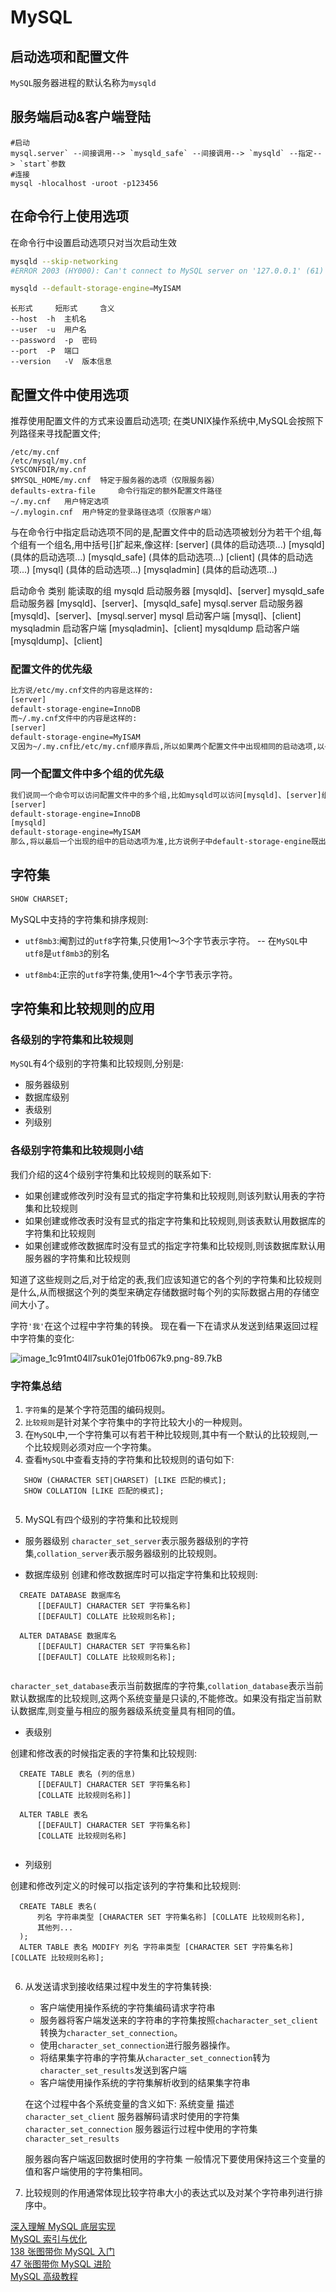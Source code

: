 # MySQL

## 启动选项和配置文件
`MySQL`服务器进程的默认名称为`mysqld` 

## 服务端启动&客户端登陆

```shell script
#启动
mysql.server` --间接调用--> `mysqld_safe` --间接调用--> `mysqld` --指定--> `start`参数
#连接
mysql -hlocalhost -uroot -p123456
```

## 在命令行上使用选项

在命令行中设置启动选项只对当次启动生效

```bash
mysqld --skip-networking
#ERROR 2003 (HY000): Can't connect to MySQL server on '127.0.0.1' (61)

mysqld --default-storage-engine=MyISAM

```

```.env
长形式 	短形式 	含义
--host 	-h 	主机名
--user 	-u 	用户名
--password 	-p 	密码
--port 	-P 	端口
--version 	-V 	版本信息
```
## 配置文件中使用选项

推荐使用配置文件的方式来设置启动选项;
在类UNIX操作系统中,MySQL会按照下列路径来寻找配置文件;  



```.env
/etc/my.cnf 	
/etc/mysql/my.cnf 	
SYSCONFDIR/my.cnf 	
$MYSQL_HOME/my.cnf 	特定于服务器的选项（仅限服务器）
defaults-extra-file 	命令行指定的额外配置文件路径
~/.my.cnf 	用户特定选项
~/.mylogin.cnf 	用户特定的登录路径选项（仅限客户端）
```

与在命令行中指定启动选项不同的是,配置文件中的启动选项被划分为若干个组,每个组有一个组名,用中括号[]扩起来,像这样:
[server]
(具体的启动选项...)
[mysqld]
(具体的启动选项...)
[mysqld_safe]
(具体的启动选项...)
[client]
(具体的启动选项...)
[mysql]
(具体的启动选项...)
[mysqladmin]
(具体的启动选项...)

启动命令 	类别 	能读取的组
mysqld 	启动服务器 	[mysqld]、[server]
mysqld_safe 	启动服务器 	[mysqld]、[server]、[mysqld_safe]
mysql.server 	启动服务器 	[mysqld]、[server]、[mysql.server]
mysql 	启动客户端 	[mysql]、[client]
mysqladmin 	启动客户端 	[mysqladmin]、[client]
mysqldump 	启动客户端 	[mysqldump]、[client]



### 配置文件的优先级
```bash
比方说/etc/my.cnf文件的内容是这样的:
[server]
default-storage-engine=InnoDB
而~/.my.cnf文件中的内容是这样的:
[server]
default-storage-engine=MyISAM
又因为~/.my.cnf比/etc/my.cnf顺序靠后,所以如果两个配置文件中出现相同的启动选项,以~/.my.cnf中的为准
```

### 同一个配置文件中多个组的优先级

```bash
我们说同一个命令可以访问配置文件中的多个组,比如mysqld可以访问[mysqld]、[server]组,如果在同一个配置文件中,比如~/.my.cnf,在这些组里出现了同样的配置项,比如这样:
[server]
default-storage-engine=InnoDB
[mysqld]
default-storage-engine=MyISAM
那么,将以最后一个出现的组中的启动选项为准,比方说例子中default-storage-engine既出现在[mysqld]组也出现在[server]组,因为[mysqld]组在[server]组后边,就以[mysqld]组中的配置项为准。
```

## 字符集
```sql
SHOW CHARSET;
```
MySQL中支持的字符集和排序规则:

*   `utf8mb3`:阉割过的`utf8`字符集,只使用1～3个字节表示字符。  -- 在`MySQL`中`utf8`是`utf8mb3`的别名

*   `utf8mb4`:正宗的`utf8`字符集,使用1～4个字节表示字符。

## 字符集和比较规则的应用

### 各级别的字符集和比较规则

`MySQL`有4个级别的字符集和比较规则,分别是:

*   服务器级别
*   数据库级别
*   表级别
*   列级别

### 各级别字符集和比较规则小结

我们介绍的这4个级别字符集和比较规则的联系如下:

*   如果创建或修改列时没有显式的指定字符集和比较规则,则该列默认用表的字符集和比较规则
*   如果创建或修改表时没有显式的指定字符集和比较规则,则该表默认用数据库的字符集和比较规则
*   如果创建或修改数据库时没有显式的指定字符集和比较规则,则该数据库默认用服务器的字符集和比较规则

知道了这些规则之后,对于给定的表,我们应该知道它的各个列的字符集和比较规则是什么,从而根据这个列的类型来确定存储数据时每个列的实际数据占用的存储空间大小了。

字符`'我'`在这个过程中字符集的转换。
现在看一下在请求从发送到结果返回过程中字符集的变化:

![image_1c91mt04ll7suk01ej01fb067k9.png-89.7kB](https://user-gold-cdn.xitu.io/2018/12/6/167815b6f78145f8?w=892&h=470&f=png&s=91878)

### 字符集总结

1. `字符集`的是某个字符范围的编码规则。
2. `比较规则`是针对某个字符集中的字符比较大小的一种规则。
3. 在`MySQL`中,一个字符集可以有若干种比较规则,其中有一个默认的比较规则,一个比较规则必须对应一个字符集。
4. 查看`MySQL`中查看支持的字符集和比较规则的语句如下:
```
   SHOW (CHARACTER SET|CHARSET) [LIKE 匹配的模式];
   SHOW COLLATION [LIKE 匹配的模式];
   
```

5. MySQL有四个级别的字符集和比较规则
* 服务器级别
 `character_set_server`表示服务器级别的字符集,`collation_server`表示服务器级别的比较规则。

* 数据库级别
创建和修改数据库时可以指定字符集和比较规则:

```
  CREATE DATABASE 数据库名
      [[DEFAULT] CHARACTER SET 字符集名称]
      [[DEFAULT] COLLATE 比较规则名称];
  
  ALTER DATABASE 数据库名
      [[DEFAULT] CHARACTER SET 字符集名称]
      [[DEFAULT] COLLATE 比较规则名称];
  
```

`character_set_database`表示当前数据库的字符集,`collation_database`表示当前默认数据库的比较规则,这两个系统变量是只读的,不能修改。如果没有指定当前默认数据库,则变量与相应的服务器级系统变量具有相同的值。

* 表级别

创建和修改表的时候指定表的字符集和比较规则:

```
  CREATE TABLE 表名 (列的信息)
      [[DEFAULT] CHARACTER SET 字符集名称]
      [COLLATE 比较规则名称]]
  
  ALTER TABLE 表名
      [[DEFAULT] CHARACTER SET 字符集名称]
      [COLLATE 比较规则名称]
  
  ```

* 列级别

创建和修改列定义的时候可以指定该列的字符集和比较规则:
```
  CREATE TABLE 表名(
      列名 字符串类型 [CHARACTER SET 字符集名称] [COLLATE 比较规则名称],
      其他列...
  );
  ALTER TABLE 表名 MODIFY 列名 字符串类型 [CHARACTER SET 字符集名称] [COLLATE 比较规则名称];
  
  ```

6. 从发送请求到接收结果过程中发生的字符集转换:

   *   客户端使用操作系统的字符集编码请求字符串
   *   服务器将客户端发送来的字符串的字符集按照`chacharacter_set_client`转换为`character_set_connection`。
   *   使用`character_set_connection`进行服务器操作。
   *   将结果集字符串的字符集从`character_set_connection`转为`character_set_results`发送到客户端
   *   客户端使用操作系统的字符集解析收到的结果集字符串

   在这个过程中各个系统变量的含义如下:
   系统变量
   描述
   `character_set_client`
   服务器解码请求时使用的字符集
   `character_set_connection`
   服务器运行过程中使用的字符集
   `character_set_results`

   服务器向客户端返回数据时使用的字符集
   一般情况下要使用保持这三个变量的值和客户端使用的字符集相同。
7. 比较规则的作用通常体现比较字符串大小的表达式以及对某个字符串列进行排序中。

[深入理解 MySQL 底层实现](https://gitbook.cn/gitchat/activity/5a07c4266a4b0d78856826ea)  
[MySQL 索引与优化](https://gitbook.cn/books/5c92fd312cc79178471b68db/index.html)  
[138 张图带你 MySQL 入门](https://gitbook.cn/books/5eef6f0335d2480b101d7552/index.html)  
[47 张图带你 MySQL 进阶](https://gitbook.cn/gitchat/activity/5f1a8d30a50beb3089673b7a)  
[MySQL 高级教程](https://gitbook.cn/gitchat/activity/5efdd8ae44dfac09f99610bb)  
